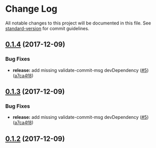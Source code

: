 # Change Log

All notable changes to this project will be documented in this file. See [standard-version](https://github.com/conventional-changelog/standard-version) for commit guidelines.

<a name="0.1.4"></a>
## [0.1.4](https://github.com/growit-io/generator-gcloud/compare/v0.1.1...v0.1.4) (2017-12-09)


### Bug Fixes

* **release:** add missing validate-commit-msg devDependency ([#5](https://github.com/growit-io/generator-gcloud/issues/5)) ([a7ca4f8](https://github.com/growit-io/generator-gcloud/commit/a7ca4f8))



<a name="0.1.3"></a>
## [0.1.3](https://github.com/growit-io/generator-gcloud/compare/v0.1.1...v0.1.3) (2017-12-09)


### Bug Fixes

* **release:** add missing validate-commit-msg devDependency ([#5](https://github.com/growit-io/generator-gcloud/issues/5)) ([a7ca4f8](https://github.com/growit-io/generator-gcloud/commit/a7ca4f8))



<a name="0.1.2"></a>
## [0.1.2](https://github.com/growit-io/generator-gcloud/compare/v0.1.1...v0.1.2) (2017-12-09)
